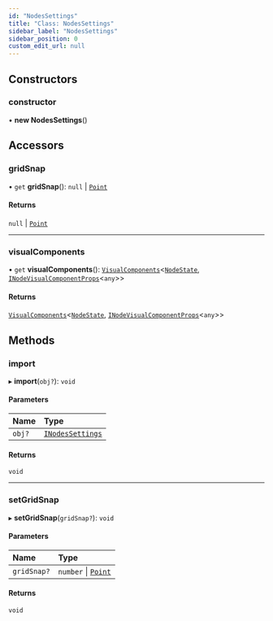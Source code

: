 ```yaml
---
id: "NodesSettings"
title: "Class: NodesSettings"
sidebar_label: "NodesSettings"
sidebar_position: 0
custom_edit_url: null
---
```


## Constructors

### constructor

• **new NodesSettings**()

## Accessors

### gridSnap

• `get` **gridSnap**(): ``null`` \| [`Point`](../#point)

#### Returns

``null`` \| [`Point`](../#point)

___

### visualComponents

• `get` **visualComponents**(): [`VisualComponents`](VisualComponents.md)<[`NodeState`](NodeState.md), [`INodeVisualComponentProps`](../interfaces/INodeVisualComponentProps.md)<`any`\>\>

#### Returns

[`VisualComponents`](VisualComponents.md)<[`NodeState`](NodeState.md), [`INodeVisualComponentProps`](../interfaces/INodeVisualComponentProps.md)<`any`\>\>

## Methods

### import

▸ **import**(`obj?`): `void`

#### Parameters

| Name | Type |
| :------ | :------ |
| `obj?` | [`INodesSettings`](../interfaces/INodesSettings.md) |

#### Returns

`void`

___

### setGridSnap

▸ **setGridSnap**(`gridSnap?`): `void`

#### Parameters

| Name | Type |
| :------ | :------ |
| `gridSnap?` | `number` \| [`Point`](../#point) |

#### Returns

`void`
